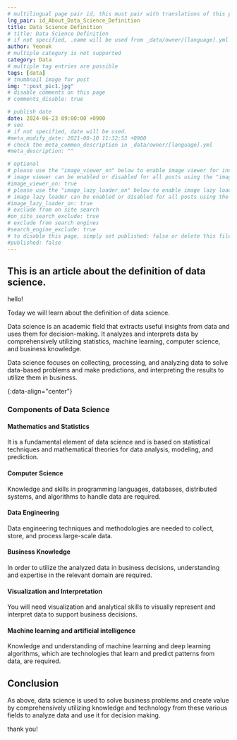 ```yaml
---
# multilingual page pair id, this must pair with translations of this page. (This name must be unique)
lng_pair: id_About_Data_Science_Definition
title: Data Science Definition
# title: Data Science Definition
# if not specified, .name will be used from _data/owner/[language].yml
author: Yeonuk
# multiple category is not supported
category: Data
# multiple tag entries are possible
tags: [data]
# thumbnail image for post
img: ":post_pic1.jpg"
# disable comments on this page
# comments_disable: true

# publish date
date: 2024-06-23 09:00:00 +0900
# seo
# if not specified, date will be used.
#meta_modify_date: 2021-08-10 11:32:53 +0900
# check the meta_common_description in _data/owner/[language].yml
#meta_description: ""

# optional
# please use the "image_viewer_on" below to enable image viewer for individual pages or posts (_posts/ or [language]/_posts folders).
# image viewer can be enabled or disabled for all posts using the "image_viewer_posts: true" setting in _data/conf/main.yml.
#image_viewer_on: true
# please use the "image_lazy_loader_on" below to enable image lazy loader for individual pages or posts (_posts/ or [language]/_posts folders).
# image lazy loader can be enabled or disabled for all posts using the "image_lazy_loader_posts: true" setting in _data/conf/main.yml.
#image_lazy_loader_on: true
# exclude from on site search
#on_site_search_exclude: true
# exclude from search engines
#search_engine_exclude: true
# to disable this page, simply set published: false or delete this file
#published: false
---
```


<!-- outline-start -->

## This is an article about the definition of data science.

hello!

Today we will learn about the definition of data science.

Data science is an academic field that extracts useful insights from data and uses them for decision-making. It analyzes and interprets data by comprehensively utilizing statistics, machine learning, computer science, and business knowledge.

Data science focuses on collecting, processing, and analyzing data to solve data-based problems and make predictions, and interpreting the results to utilize them in business.

{:data-align="center"}

<!-- outline-end -->

### Components of Data Science

#### Mathematics and Statistics

It is a fundamental element of data science and is based on statistical techniques and mathematical theories for data analysis, modeling, and prediction.

#### Computer Science

Knowledge and skills in programming languages, databases, distributed systems, and algorithms to handle data are required.

#### Data Engineering

Data engineering techniques and methodologies are needed to collect, store, and process large-scale data.

#### Business Knowledge

In order to utilize the analyzed data in business decisions, understanding and expertise in the relevant domain are required.

#### Visualization and Interpretation

You will need visualization and analytical skills to visually represent and interpret data to support business decisions.

#### Machine learning and artificial intelligence

Knowledge and understanding of machine learning and deep learning algorithms, which are technologies that learn and predict patterns from data, are required.

## Conclusion

As above, data science is used to solve business problems and create value by comprehensively utilizing knowledge and technology from these various fields to analyze data and use it for decision making.

thank you!
